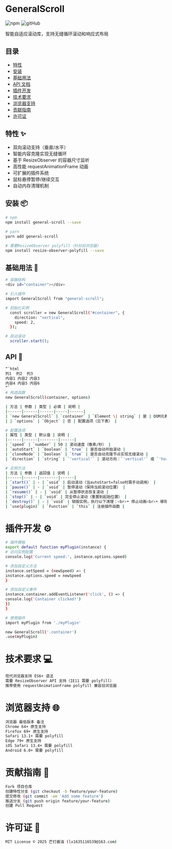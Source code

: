 # GeneralScroll

![npm](https://img.shields.io/npm/v/general-scroll)
![gitHub](https://github.com/liuxiang951023/general-scroll)

智能自适应滚动库，支持无缝循环滚动和响应式布局

## 目录

- [特性](#特性-)
- [安装](#安装-)
- [基础用法](#基础用法-)
- [API 文档](#api-文档-)
- [插件开发](#插件开发-)
- [技术要求](#技术要求-)
- [浏览器支持](#浏览器支持-)
- [贡献指南](#贡献指南-)
- [许可证](#许可证-)

## 特性 ✨

- 双向滚动支持（垂直/水平）
- 智能内容克隆实现无缝循环
- 基于 ResizeObserver 的容器尺寸监听
- 高性能 requestAnimationFrame 动画
- 可扩展的插件系统
- 鼠标悬停暂停/继续交互
- 自动内存清理机制

## 安装 📦

```bash
# npm
npm install general-scroll --save

# yarn
yarn add general-scroll

# 需要ResizeObserver polyfill（针对旧浏览器）
npm install resize-observer-polyfill --save

```

## 基础用法 🚀

```bash
# 容器结构
<div id="container"></div>

# 引入插件
import GeneralScroll from "general-scroll";

# 初始化实例
  const scroller = new GeneralScroll("#container", {
    direction: "vertical",
    speed: 2,
  });

# 启动滚动
  scroller.start();

```

## API 📖

```bash
“`html
列1	列2	列3
内容1	内容2	内容3
内容4	内容5	内容6
“`
# 构造函数
new GeneralScroll(container, options)

| 方法 | 参数 | 类型 | 必填 | 说明 |
|------|------|------|-----|------|
| `new GeneralScroll` | `container` | `Element \| string` | 是 | DOM元素或CSS选择器字符串 |
| | `options` | `Object` | 否 | 配置选项（见下表） |

# 配置选项
| 属性 | 类型 | 默认值 | 说明 |
|------|------|--------|------|
| `speed` | `number` | 50 | 滚动速度（像素/秒） |
| `autoStart` | `boolean` | `true` | 是否自动开始滚动 |
| `cloneNode` | `boolean` | `true` | 是否自动克隆节点实现无缝滚动 |
| `direction` | `string` | `'vertical'` | 滚动方向：`'vertical'` 或 `'horizontal'` |

# 实例方法
| 方法 | 参数 | 返回值 | 说明 |
|------|------|--------|------|
| `start()` | - | `void` | 启动滚动（当autoStart=false时需手动调用） |
| `pause()` | - | `void` | 暂停滚动（保持当前滚动位置） |
| `resume()` | - | `void` | 从暂停状态恢复滚动 |
| `stop()` | - | `void` | 完全停止滚动（重置到起始位置） |
| `destroy()` | - | `void` | 销毁实例，执行以下清理：<br>• 停止动画<br>• 移除克隆节点<br>• 断开ResizeObserver<br>• 移除事件监听 |
| `use(plugin)` | `Function` | `this` | 注册插件函数 |

```

# 插件开发 ⚙️

```bash
# 插件模板
export default function myPlugin(instance) {
# 访问实例配置
console.log('Current speed:', instance.options.speed)

# 添加自定义方法
instance.setSpeed = (newSpeed) => {
instance.options.speed = newSpeed
}

# 添加自定义事件
instance.container.addEventListener('click', () => {
console.log('Container clicked!')
})
}

# 使用插件
import myPlugin from './myPlugin'

new GeneralScroll('.container')
.use(myPlugin)

```

# 技术要求 💻

```bash
现代浏览器支持 ES6+ 语法
需要 ResizeObserver API 支持（IE11 需要 polyfill）
推荐使用 requestAnimationFrame polyfill 兼容旧浏览器

```

# 浏览器支持 🌐

```bash
浏览器 最低版本 备注
Chrome 64+ 原生支持
Firefox 69+ 原生支持
Safari 13.1+ 需要 polyfill
Edge 79+ 原生支持
iOS Safari 13.4+ 需要 polyfill
Android 6.0+ 需要 polyfill

```

# 贡献指南 👥

```bash
Fork 项目仓库
创建特性分支 (git checkout -b feature/your-feature)
提交修改 (git commit -am 'Add some feature')
推送分支 (git push origin feature/your-feature)
创建 Pull Request

```

# 许可证 📜

```bash
MIT License © 2025 芒打酱油 (lx1635116539@163.com)

```
